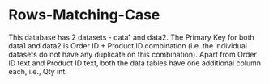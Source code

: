 # Rows-Matching-Case
This database has 2 datasets - data1 and data2. The Primary Key for both data1 and data2 is Order ID + Product ID combination (i.e. the individual datasets do not have any duplicate on this combination). Apart from Order ID text and Product ID text, both the data tables have one additional column each, i.e., Qty int.
